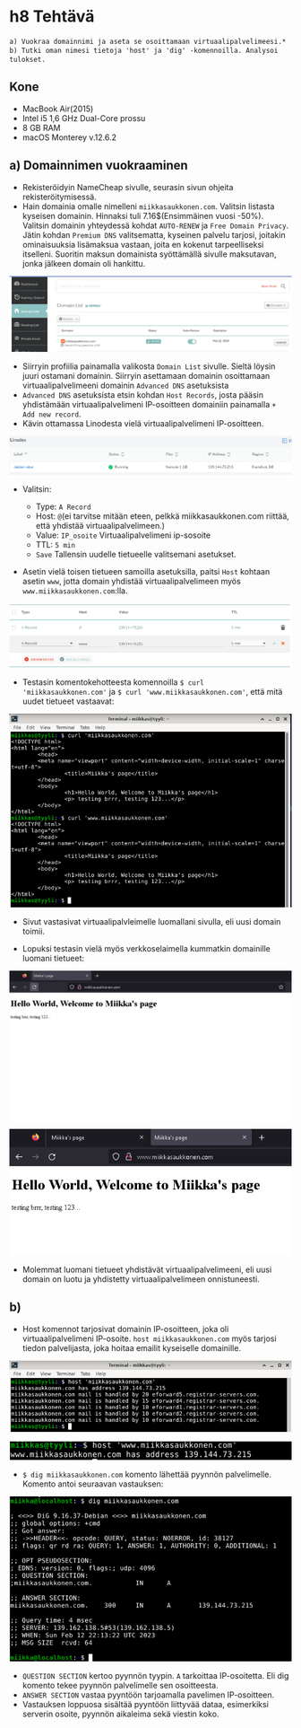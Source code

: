 # h8 Tehtävä

    a) Vuokraa domainnimi ja aseta se osoittamaan virtuaalipalvelimeesi.*
    b) Tutki oman nimesi tietoja 'host' ja 'dig' -komennoilla. Analysoi tulokset.

## Kone
  - MacBook Air(2015)
  - Intel i5 1,6 GHz Dual-Core prossu
  - 8 GB RAM
  - macOS Monterey v.12.6.2

## a) Domainnimen vuokraaminen

- Rekisteröidyin NameCheap sivulle, seurasin sivun ohjeita rekisteröitymisessä. 
- Hain domainia omalle nimelleni ``miikkasaukkonen.com``. Valitsin listasta kyseisen domainin. Hinnaksi tuli 7.16$(Ensimmäinen vuosi -50%). Valitsin domainin yhteydessä kohdat ``AUTO-RENEW`` ja ``Free Domain Privacy``. Jätin kohdan ``Premium DNS`` valitsematta, kyseinen palvelu tarjosi, joitakin ominaisuuksia lisämaksua vastaan, joita en kokenut tarpeelliseksi itselleni. Suoritin maksun domainista syöttämällä sivulle maksutavan, jonka jälkeen domain oli hankittu.

![Add file: Domain](domain1.PNG)

- Siirryin profiilia painamalla valikosta ``Domain List`` sivulle. Sieltä löysin juuri ostamani domainin. Siirryin asettamaan domainin osoittamaan virtuaalipalvelimeeni domainin ``Advanced DNS`` asetuksista
- ``Advanced DNS`` asetuksista etsin kohdan ``Host Records``, josta pääsin yhdistämään virtuaalipalvelimeni IP-osoitteen domainiin painamalla ``+ Add new record``. 
- Kävin ottamassa Linodesta vielä virtuaalipalvelimeni IP-osoitteen. 

![Add file: linode](linode1.PNG)

- Valitsin:
  - Type: ``A Record``
  - Host: ``@``(ei tarvitse mitään eteen, pelkkä miikkasaukkonen.com riittää, että yhdistää virtuaalipalvelimeen.)
  - Value: ``IP_osoite`` Virtuaalipalvelimeni ip-sosoite
  - TTL: ``5 min``
  - ``Save`` Tallensin uudelle tietueelle valitsemani asetukset.
 
- Asetin vielä toisen tietueen samoilla asetuksilla, paitsi ``Host`` kohtaan asetin ``www``, jotta domain yhdistää virtuaalipalvelimeen myös ``www.miikkasaukkonen.com``:lla.

![Add file: Domain](editing-domain.PNG)

- Testasin komentokehotteesta komennoilla ``$ curl 'miikkasaukkonen.com'`` ja ``$ curl 'www.miikkasaukkonen.com'``, että mitä uudet tietueet vastaavat:

![Add file: Curl domain](curl-domain2.png)

- Sivut vastasivat virtuaalipalvleimelle luomallani sivulla, eli uusi domain toimii.

- Lopuksi testasin vielä myös verkkoselaimella kummatkin domainille luomani tietueet:

![Add file: Uusi domain testi](toimii1.PNG)

![Add file: Uusi domain testi](toimii2.PNG) 

- Molemmat luomani tietueet yhdistävät virtuaalipalvelimeeni, eli uusi domain on luotu ja yhdistetty virtuaalipalvelimeen onnistuneesti.

## b) 

- Host komennot tarjosivat domainin IP-osoitteen, joka oli virtuaalipalvelimeni IP-osoite. ``host miikkasaukkonen.com`` myös tarjosi tiedon palvelijasta, joka hoitaa emailit kyseiselle domainille.

![Add file: Host](host1.png)

![Add file: Host](host2.png)

- ``$ dig miikkasaukkonen.com`` komento lähettää pyynnön palvelimelle. Komento antoi seuraavan vastauksen:

![Add file: Dig](dig1.png)

- ``QUESTION SECTION`` kertoo pyynnön tyypin. ``A`` tarkoittaa IP-osoitetta. Eli dig komento tekee pyynnön palvelimelle sen osoitteesta. 
- ``ANSWER SECTION`` vastaa pyyntöön tarjoamalla pavelimen IP-osoitteen.
- Vastauksen loppuosa sisältää pyyntöön liittyvää dataa, esimerkiksi serverin osoite, pyynnön aikaleima sekä viestin koko.

  
